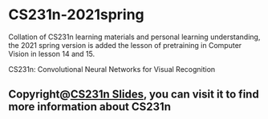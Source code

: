 # CS231n-2021spring
Collation of CS231n learning materials and personal learning understanding, the 2021 spring version is added the lesson of pretraining in Computer Vision in lesson 14 and 15.

CS231n: Convolutional Neural Networks for Visual Recognition

## Copyright@[CS231n Slides](http://cs231n.stanford.edu/schedule.html), you can visit it to find more information about CS231n
